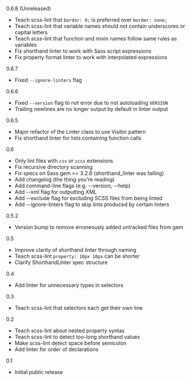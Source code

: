 0.6.8 (Unreleased)
* Teach scss-lint that `border: 0;` is preferred over `border: none;`
* Teach scss-lint that variable names should not contain underscores or capital
  letters
* Teach scss-lint that function and mixin names follow same rules as variables
* Fix shorthand linter to work with Sass script expressions
* Fix property format linter to work with interpolated expressions

0.6.7
* Fixed `--ignore-linters` flag

0.6.6

* Fixed `--version` flag to not error due to not autoloading `VERSION`
* Trailing newlines are no longer output by default in linter output

0.6.5

* Major refactor of the Linter class to use Visitor pattern
* Fix shorthand linter for lists containing function calls

0.6

* Only lint files with `css` or `scss` extensions
* Fix recursive directory scanning
* Fix specs on Sass gem >= 3.2.6 (shorthand_linter was failing)
* Add changelog (the thing you're reading)
* Add command-line flags (e.g. --version, --help)
* Add --xml flag for outputting XML
* Add --exclude flag for excluding SCSS files from being linted
* Add --ignore-linters flag to skip lints produced by certain linters

0.5.2

* Version bump to remove erroneously added untracked files from gem

0.5

* Improve clarity of shorthand linter through naming
* Teach scss-lint `property: 10px 10px` can be shorter
* Clarify ShorthandLinter spec structure

0.4

* Add linter for unnecessary types in selectors

0.3

* Teach scss-lint that selectors each get their own line

0.2

* Teach scss-lint about nested property syntax
* Teach scss-lint to detect too-long shorthand values
* Make scss-lint detect space before semicolon
* Add linter for order of declarations

0.1

* Initial public release

